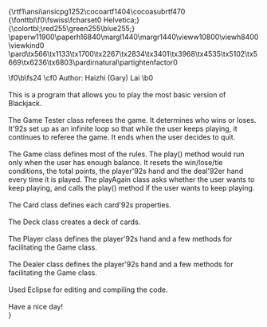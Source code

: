 {\rtf1\ansi\ansicpg1252\cocoartf1404\cocoasubrtf470
{\fonttbl\f0\fswiss\fcharset0 Helvetica;}
{\colortbl;\red255\green255\blue255;}
\paperw11900\paperh16840\margl1440\margr1440\vieww10800\viewh8400\viewkind0
\pard\tx566\tx1133\tx1700\tx2267\tx2834\tx3401\tx3968\tx4535\tx5102\tx5669\tx6236\tx6803\pardirnatural\partightenfactor0

\f0\b\fs24 \cf0 Author: Haizhi (Gary) Lai
\b0 \
\
This is a program that allows you to play the most basic version of Blackjack.\
\
The Game Tester class referees the game. It determines who wins or loses. It\'92s set up as an infinite loop so that while the user keeps playing, it continues to referee the game. It ends when the user decides to quit.\
\
The Game class defines most of the rules. The play() method would run only when the user has enough balance. It resets the win/lose/tie conditions, the total points, the player\'92s hand and the deal\'92er hand every time it is played. The playAgain class asks whether the user wants to keep playing, and calls the play() method if the user wants to keep playing. \
\
The Card class defines each card\'92s properties.\
\
The Deck class creates a deck of cards.\
\
The Player class defines the player\'92s hand and a few methods for facilitating the Game class.\
\
The Dealer class defines the player\'92s hand and a few methods for facilitating the Game class.\
\
Used Eclipse for editing and compiling the code.\
\
 Have a nice day!\
}